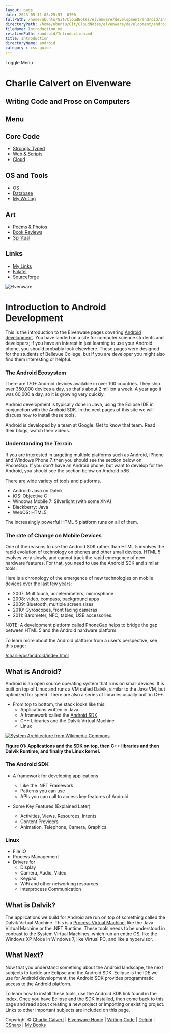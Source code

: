 ```yaml
---
layout: page
date: 2023-05-11 08:25:53 -0700
fullPath: /home/ubuntu/Git/CloudNotes/elvenware/development/android/Introduction.md
directoryPath: /home/ubuntu/Git/CloudNotes/elvenware/development/android
fileName: Introduction.md
relativePath: /android/Introduction.md
title: Introduction
directoryName: android
category : css-guide
---
```


Toggle Menu

Charlie Calvert on Elvenware
============================

Writing Code and Prose on Computers
-----------------------------------

Menu
----

Core Code
---------

-   [Strongly Typed](../index.html)
-   [Web & Scripts](../web/index.html)
-   [Cloud](../cloud/index.shtml)

OS and Tools
------------

-   [OS](../../os/index.html)
-   [Database](../database/index.html)
-   [My Writing](../../books/index.html)

Art
---

-   [Poems & Photos](../../Art/index.html)
-   [Book Reviews](../../books/reading/index.html)
-   [Spiritual](../../spirit/index.html)

Links
-----

-   [My Links](../../links.html)
-   [Falafel](http://www.falafel.com/)
-   [Sourceforge](http://sourceforge.net/projects/elvenware/)

![Elvenware](../../images/elvenwarelogo.png)

Introduction to Android Development
===================================

This is the introduction to the Elvenware pages covering
[Android](http://www.android.com/)
[development](http://developer.android.com/index.html). You have landed
on a site for computer science students and developers; if you have an
interest in just learning to use your Android phone, you should probably
look elsewhere. These pages were designed for the students of Bellevue
College, but if you are developer you might also find them interesting
or helpful.

### The Android Ecosystem

There are 170+ Android devices available in over 100 countries. They
ship over 350,000 devices a day, so that's about 2 million a week. A
year ago it was 60,000 a day, so it is growing very quickly.

Android development is typically done in Java, using the Eclipse IDE in
conjunction with the Android SDK. In the next pages of this site we will
discuss how to install these tools.

Android is developed by a team at Google. Get to know that team. Read
their blogs, watch their videos. 

### Understanding the Terrain

If you are interested in targeting multiple platforms such as Android,
IPhone and Windows Phone 7, then you should see the section below on
PhoneGap. If you don't have an Android phone, but want to develop for
the Android, you should see the section below on Android-x86. 

There are wide variety of tools and platforms.

-   Android: Java on Dalvik
-   iOS: Objective C
-   Windows Mobile 7: Silverlight (with some XNA)
-   Blackberry: Java
-   WebOS: HTML5

The increasingly powerful HTML 5 platform runs on all of them.

### The rate of Change on Mobile Devices

One of the reasons to use the Android SDK rather than HTML 5 involves
the rapid evolution of technology on phones and other small devices.
HTML 5 evolves very slowly, and cannot track the rapid emergence of new
hardware features. For that, you need to use the Android SDK and similar
tools.

Here is a chronology of the emergence of new technologies on mobile
devices over the last few years:

-   2007: Multitouch, accelerometers, microsphone
-   2008: video, compass, background apps
-   2009: Bluetooth, multiple screen sizes
-   2010: Gyroscopes, front facing cameras
-   2011: Barometer, NFC, tables, USB accessories.

NOTE: A development platform called PhoneGap helps to bridge the gap
between HTML 5 and the Android hardware platform.

To learn more about the Android platform from a user's perspective, see
this page:

[/charlie/os/android/index.html](/charlie/os/android/index.html)

What is Android?
----------------

Android is an open source operating system that runs on small devices.
It is built on top of Linux and runs a VM called Dalvik, similar to the
Java VM, but optimized for speed. There are also a series of libraries
usually built in C++.

-   From top to bottom, the stack looks like this:
    -   Applications written in Java
    -   A framework called the [Android
        SDK](http://developer.android.com/reference/android/widget/package-summary.html)
    -   C++ Libraries and the Dalvik Virtual Machine
    -   Linux

[![System Architecture from Wikimedia
Commons](images/systemArchitectureSmall.png)](images/SystemArchitecture.jpg)

**Figure 01: Applications and the SDK on top, then C++ libraries and
then Dalvik Runtime, and finally the Linux kernel.**

### The Android SDK

-   A framework for developing applications
    -   Like the .NET Framework
    -   Patterns you can use
    -   APIs you can call to access key features of Android

-   Some Key Features (Explained Later)
    -   Activities, Views, Resources, Intents
    -   Content Providers
    -   Animation, Telephone, Camera, Graphics

### Linux

-   File IO
-   Process Management
-   Drivers for
    -   Display
    -   Camera, Audio, Video
    -   Keypad
    -   WiFi and other networking resources
    -   Interprocess Communication

What is Dalvik?
---------------

The applications we build for Android are run on top of something called
the Dalvik Virtual Machine. This is a [Process Virtual
Machine](http://en.wikipedia.org/wiki/Virtual_machine#Process_virtual_machines),
like the Java Virtual Machine or the .NET Runtime. These tools needs to
be understood in contrast to the System Virtual Machines, which run an
entire OS, like the Windows XP Mode in Windows 7, like Virtual PC, and
like a hypervisor.

What Next?
----------

Now that you understand something about the Android landscape, the next
subjects to tackle are Eclipse and the Android SDK. Eclipse is the IDE
we use for Android development, the Android SDK provides programmatic
access to the Android platform.

To learn how to install these tools, use the Android SDK link found in
the [index](index.html). Once you have Eclipse and the SDK installed,
then come back to this page and read about creating a new project or
importing or existing project. Links to other important subjects are
included on this page.

Copyright © [Charlie Calvert](../../index.html) | [Elvenware
Home](../../index.html) | [Writing Code](../index.html) |
[Delphi](../delphi/index.html) | [CSharp](../csharp/index.html) | [My
Books](../../books/index.html)
